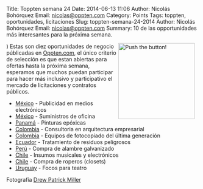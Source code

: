 Title: Toppten semana 24
Date: 2014-06-13 11:06
Author: Nicolás Bohórquez
Email:  nicolas@oppten.com
Category: Points
Tags: toppten, oportunidades, licitaciones
Slug: toppten-semana-24-2014
Author: Nicolás Bohórquez
Email:  nicolas@oppten.com
Summary: 10 de las opportunidades más interesantes para la próxima semana.

<img src="/images/toppten/week24.jpg" alt="Push the button!" align="right" style="margin-right:10px;width:200px;"/>) Estas son diez oportunidades
de negocio públicadas en
[Oppten.com](http://oppten.com?utm_content=toppten-w24&utm_medium=social&utm_source=blog&utm_campaign=toppten),
el único criterio de selección es que estan abiertas para ofertas hasta
la próxima semana, esperamos que muchos puedan participar para hacer más
inclusivo y participativo el mercado de licitaciones y contratos
públicos.

-   [México](http://oppten.mx/oportunidad-negocio/concurso-servicio-publicidad-medio-electronico-espectacular-universidad-tecnologica-region-centro-coahuila-estado-coahuila-zaragoza-mexico-200195481?utm_content=toppten-w24&utm_medium=social&utm_source=blog&utm_campaign=toppten "Oportunidad Licitación Contrato México") - Publicidad en medios electrónicos
-   [México](http://oppten.mx/oportunidad-negocio/contrato-materiales-utiles-oficina-estado-chiapas-mexico-200251354?utm_content=toppten-w24&utm_medium=social&utm_source=blog&utm_campaign=toppten "Oportunidad Licitación Contrato México") - Suministros de oficina
-   [Panamá](http://panama.oppten.com/oportunidad-negocio/concurso-pinturas-epoxicas-galones-panama-panama-200249869?utm_content=toppten-w24&utm_medium=social&utm_source=blog&utm_campaign=toppten "Oportunidad Licitación Contrato Panamá") - Pinturas epóxicas
-   [Colombia](http://oppten.co/oportunidad-negocio/licitacion-consultoria-diseno-definicion-arquitectura-empresarial-agencia-nacional-hidrocarburos-anh-bogota-colombia-200212348?utm_content=toppten-w24&utm_medium=social&utm_source=blog&utm_campaign=toppten "Oportunidad Licitación Contrato Colombia") - Consultoria en arquitectura empresarial
-   [Colombia](http://oppten.co/oportunidad-negocio/contrato-radio-television-nacional-colombia-requiere-contratar-servicio-alquiler-equipos-fotocopiado-multifuncionales-alta-tecnologia-conformidad-condiciones-descritas-alcanc-bogota-colombia-200251227?utm_content=toppten-w24&utm_medium=social&utm_source=blog&utm_campaign=toppten "Oportunidad Licitación Contrato Colombia") - Equipos de fotocopiado del última generación
-   [Ecuador](http://oppten.ec/oportunidad-negocio/licitacion-servicio-integral-evacuacion-transporte-tratamiento-disposicion-final-adecuada-residuos-peligrosos-refineria-shushufindi-quito-ecuador-200250267?utm_content=toppten-w24&utm_medium=social&utm_source=blog&utm_campaign=toppten "Oportunidad Licitación Contrato Ecuador") - Tratamiento de residuos peligrosos
-   [Perú](http://oppten.pe/oportunidad-negocio/concurso-alambre-falvanizado-proy-fortalecimiento-cadena-productiva-granadilla-chagllapampa-julcas-distr-umari-pachitea-huanuco-huanuco-peru-200251766?utm_content=toppten-w24&utm_medium=social&utm_source=blog&utm_campaign=toppten "Oportunidad Licitación Contrato Perú") - Compra de alambre galvanizado
-   [Chile](http://oppten.cl/oportunidad-negocio/licitacion-adquisicion-insumos-musicales-electronicos-putre-chile-200251054?utm_content=toppten-w24&utm_medium=social&utm_source=blog&utm_campaign=toppten "Oportunidad Licitación Contrato Chile") - Insumos musicales y electrónicos
-   [Chile](http://oppten.cl/oportunidad-negocio/contrato-roperillos-grupo-ovalle-ovalle-chile-200251160?utm_content=toppten-w24&utm_medium=social&utm_source=blog&utm_campaign=toppten "Oportunidad Licitación Contrato Chile") - Compra de roperos (closets)
-   [Uruguay](http://oppten.uy/oportunidad-negocio/contrato-adquisicion-lamparas-reposicion-focos-escenario-destino-teatro-solis-montevideo-uruguay-100678661?utm_content=toppten-w24&utm_medium=social&utm_source=blog&utm_campaign=toppten "Oportunidad Licitación Contrato Uruguay") - Focos para teatro

Fotografía [Drew Patrick Miller](http://drewpatrickmiller.com/)
